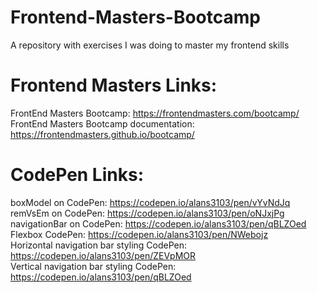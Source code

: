 # Frontend-Masters-Bootcamp
A repository with exercises I was doing to master my frontend skills

# Frontend Masters Links:

FrontEnd Masters Bootcamp: https://frontendmasters.com/bootcamp/ <br>
FrontEnd Masters Bootcamp documentation: https://frontendmasters.github.io/bootcamp/<br>

# CodePen Links:
boxModel on CodePen: https://codepen.io/alans3103/pen/vYvNdJq <br>
remVsEm on CodePen: https://codepen.io/alans3103/pen/oNJxjPg <br>
navigationBar on CodePen: https://codepen.io/alans3103/pen/qBLZOed <br>
Flexbox CodePen: https://codepen.io/alans3103/pen/NWebojz <br>
Horizontal navigation bar styling CodePen: https://codepen.io/alans3103/pen/ZEVpMOR <br>
Vertical navigation bar styling CodePen: https://codepen.io/alans3103/pen/qBLZOed <br>